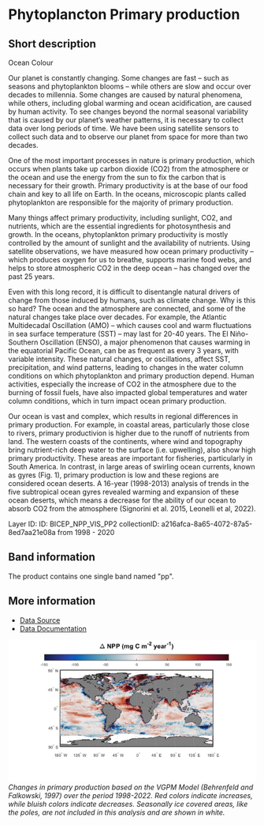 # Phytoplancton Primary production

## Short description

Ocean Colour
 
Our planet is constantly changing. Some changes are fast – such as seasons and phytoplankton blooms – while others are slow and occur over decades to millennia. Some changes are caused by natural phenomena, while others, including global warming and ocean acidification, are caused by human activity. To see changes beyond the normal seasonal variability that is caused by our planet’s weather patterns, it is necessary to collect data over long periods of time. We have been using satellite sensors to collect such data and to observe our planet from space for more than two decades.

One of the most important processes in nature is primary production, which occurs when plants take up carbon dioxide (CO2) from the atmosphere or the ocean and use the energy from the sun to fix the carbon that is necessary for their growth. Primary productivity is at the base of our food chain and key to all life on Earth. In the oceans, microscopic plants called phytoplankton are responsible for the majority of primary production.

Many things affect primary productivity, including sunlight, CO2, and nutrients, which are the essential ingredients for photosynthesis and growth. In the oceans, phytoplankton primary productivity is mostly controlled by the amount of sunlight and the availability of nutrients. Using satellite observations, we have measured how ocean primary productivity – which produces oxygen for us to breathe, supports marine food webs, and helps to store atmospheric CO2 in the deep ocean – has changed over the past 25 years.

Even with this long record, it is difficult to disentangle natural drivers of change from those induced by humans, such as climate change. Why is this so hard? The ocean and the atmosphere are connected, and some of the natural changes take place over decades. For example, the Atlantic Multidecadal Oscillation (AMO) – which causes cool and warm fluctuations in sea surface temperature (SST) – may last for 20-40 years. The El Niño-Southern Oscillation (ENSO), a major phenomenon that causes warming in the equatorial Pacific Ocean, can be as frequent as every 3 years, with variable intensity. These natural changes, or oscillations, affect SST, precipitation, and wind patterns, leading to changes in the water column conditions on which phytoplankton and primary production depend. Human activities, especially the increase of CO2 in the atmosphere due to the burning of fossil fuels, have also impacted global temperatures and water column conditions, which in turn impact ocean primary production.

Our ocean is vast and complex, which results in regional differences in primary production. For example, in coastal areas, particularly those close to rivers, primary productivion is higher due to the runoff of nutrients from land. The western coasts of the continents, where wind and topography bring nutrient-rich deep water to the surface (i.e. upwelling), also show high primary productivity. These areas are important for fisheries, particularly in South America. In contrast, in large areas of swirling ocean currents, known as gyres (Fig. 1), primary production is low and these regions are considered ocean deserts. A 16-year (1998-2013) analysis of trends in the five subtropical ocean gyres revealed warming and expansion of these ocean deserts, which means a decrease for the ability of our ocean to absorb CO2 from the atmosphere (Signorini et al. 2015, Leonelli et al, 2022).

Layer ID:
ID: BICEP_NPP_VIS_PP2
collectionID: a216afca-8a65-4072-87a5-8ed7aa21e08a
from 1998 - 2020

## Band information

The product contains one single band named "pp".

## More information

- [Data Source](https://climate.esa.int/en/projects/ocean-colour/about/)
- [Data Documentation]( https://climate.esa.int/en/projects/ocean-colour/key-documents/)


![Ocean NPP ](npp.png)<br>
*Changes in primary production based on the VGPM Model (Behrenfeld and Falkowski, 1997) over the period 1998-2022. Red colors indicate increases, while bluish colors indicate decreases. Seasonally ice covered areas, like the poles, are not included in this analysis and are shown in white.*
